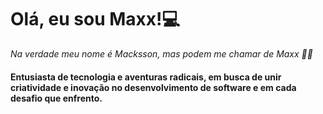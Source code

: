 # Olá, eu sou Maxx!💻
*Na verdade meu nome é Macksson, mas podem me chamar de Maxx 🤙🏻*
#### Entusiasta de tecnologia e aventuras radicais, em busca de unir criatividade e inovação no desenvolvimento de software e em cada desafio que enfrento.

<!--  Tenho 21 anos, sou apaixonado por tecnologia e atualmente trabalho como Técnico na Unicall Telecomunicações. Estou cursando Análise e Desenvolvimento de Sistemas e me especializando em linguagens de programação, já conheço algumas,  como HTML, CSS e JavaScript. Além da minha experiência em redes de computadores e suporte técnico, tenho interesse em áreas inovadoras, como sustentabilidade aplicada à tecnologia e soluções práticas no setor de TI.

No meu tempo livre, gosto de nadar, correr, praticar atividades físicas e explorar trilhas, além de saltar de bungee jump e fazer rapel. Também curto jogar bola e futebol no videogame.

Meu objetivo é me aprofundar no desenvolvimento de software! -->
